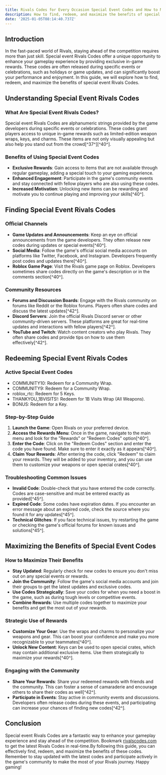 ```yaml
---
title: Rivals Codes for Every Occasion Special Event Codes and How to Maximize Their Benefits
description: How to find, redeem, and maximize the benefits of special event Rivals Codes.
date: '2025-01-05T08:14:40.737Z'
---
```




## Introduction

In the fast-paced world of Rivals, staying ahead of the competition requires more than just skill. Special event Rivals Codes offer a unique opportunity to enhance your gameplay experience by providing exclusive in-game rewards. These codes are often released during specific events or celebrations, such as holidays or game updates, and can significantly boost your performance and enjoyment. In this guide, we will explore how to find, redeem, and maximize the benefits of special event Rivals Codes.

## Understanding Special Event Rivals Codes

### What Are Special Event Rivals Codes?

Special event Rivals Codes are alphanumeric strings provided by the game developers during specific events or celebrations. These codes grant players access to unique in-game rewards such as limited-edition weapon wraps, keys, and charms. These items are not only visually appealing but also help you stand out from the crowd[^37^][^40^].

### Benefits of Using Special Event Codes

- **Exclusive Rewards**: Gain access to items that are not available through regular gameplay, adding a special touch to your gaming experience.
- **Enhanced Engagement**: Participate in the game's community events and stay connected with fellow players who are also using these codes.
- **Increased Motivation**: Unlocking new items can be rewarding and motivate you to continue playing and improving your skills[^40^].

## Finding Special Event Rivals Codes

### Official Channels

- **Game Updates and Announcements**: Keep an eye on official announcements from the game developers. They often release new codes during updates or special events[^40^].
- **Social Media**: Follow the game's official social media accounts on platforms like Twitter, Facebook, and Instagram. Developers frequently post codes and updates there[^40^].
- **Roblox Game Page**: Visit the Rivals game page on Roblox. Developers sometimes share codes directly on the game's description or in the comments section[^40^].

### Community Resources

- **Forums and Discussion Boards**: Engage with the Rivals community on forums like Reddit or the Roblox forums. Players often share codes and discuss the latest updates[^42^].
- **Discord Servers**: Join the official Rivals Discord server or other community-driven servers. These platforms are great for real-time updates and interactions with fellow players[^42^].
- **YouTube and Twitch**: Watch content creators who play Rivals. They often share codes and provide tips on how to use them effectively[^42^].

## Redeeming Special Event Rivals Codes

### Active Special Event Codes
- COMMUNITY10: Redeem for a Community Wrap.
- COMMUNITY9: Redeem for a Community Wrap.
- roblox_rtc: Redeem for 5 Keys.
- THANKYOU_1BVISITS!: Redeem for 1B Visits Wrap (All Weapons).
- BONUS: Redeem for a Key.

### Step-by-Step Guide

1. **Launch the Game**: Open Rivals on your preferred device.
2. **Access the Rewards Menu**: Once in the game, navigate to the main menu and look for the "Rewards" or "Redeem Codes" option[^40^].
3. **Enter the Code**: Click on the "Redeem Codes" section and enter the code you have found. Make sure to enter it exactly as it appears[^40^].
4. **Claim Your Rewards**: After entering the code, click "Redeem" to claim your rewards. They will be added to your inventory, and you can use them to customize your weapons or open special crates[^40^].

### Troubleshooting Common Issues

- **Invalid Code**: Double-check that you have entered the code correctly. Codes are case-sensitive and must be entered exactly as provided[^45^].
- **Expired Code**: Some codes have expiration dates. If you encounter an error message about an expired code, check the source where you found it for any updates[^45^].
- **Technical Glitches**: If you face technical issues, try restarting the game or checking the game's official forums for known issues and solutions[^45^].

## Maximizing the Benefits of Special Event Codes

### How to Maximize Their Benefits
- **Stay Updated**: Regularly check for new codes to ensure you don't miss out on any special events or rewards.
- **Join the Community**: Follow the game's social media accounts and join their groups to get the latest updates and exclusive codes.
- **Use Codes Strategically**: Save your codes for when you need a boost in the game, such as during tough levels or competitive events.
- **Combine Rewards**: Use multiple codes together to maximize your benefits and get the most out of your rewards.

### Strategic Use of Rewards

- **Customize Your Gear**: Use the wraps and charms to personalize your weapons and gear. This can boost your confidence and make you more recognizable to your teammates[^40^].
- **Unlock New Content**: Keys can be used to open special crates, which may contain additional exclusive items. Use them strategically to maximize your rewards[^40^].

### Engaging with the Community

- **Share Your Rewards**: Share your redeemed rewards with friends and the community. This can foster a sense of camaraderie and encourage others to share their codes as well[^42^].
- **Participate in Events**: Stay active in community events and discussions. Developers often release codes during these events, and participating can increase your chances of finding new codes[^42^].

## Conclusion

Special event Rivals Codes are a fantastic way to enhance your gameplay experience and stay ahead of the competition. Bookmark [rivalscodes.com](https://rivalscodes.com) to get the latest Rivals Codes in real-time.By following this guide, you can effectively find, redeem, and maximize the benefits of these codes. Remember to stay updated with the latest codes and participate actively in the game's community to make the most of your Rivals journey. Happy gaming!